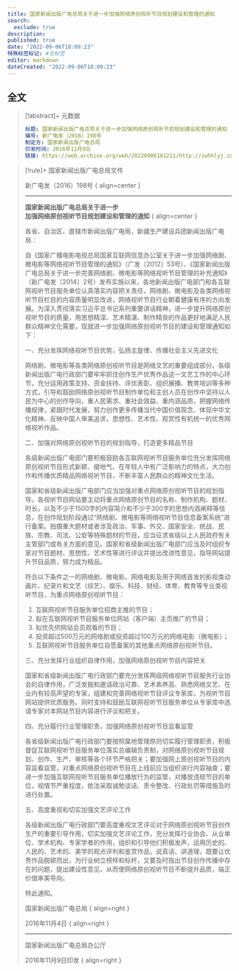 ```yaml
---
title: 国家新闻出版广电总局关于进一步加强网络原创视听节目规划建设和管理的通知
search:
  exclude: true
description:
published: true
date: "2022-09-06T18:09:23"
特殊标签标记: #无标签
editor: markdown
dateCreated: "2022-09-06T18:09:23"
---
```


## 全文

> [!abstract]+ 元数据
>
> ```yaml
> 标题: 国家新闻出版广电总局关于进一步加强网络原创视听节目规划建设和管理的通知
> 编号: 新广电发〔2016〕198号
> 制定方: 国家新闻出版广电总局
> 印发时间: 2016年11月9日
> 链接: https://web.archive.org/web/20220906101211/http://swhhlyj.zaozhuang.gov.cn/xwzx/tzgg/201612/P020190529596920292172.pdf
> ```

> [!rule]+ 国家新闻出版广电总局文件
>
> 新广电发〔2016〕198号
> { align=center }
>
> ---
>
> **国家新闻出版广电总局关于进一步**<br>
> **加强网络原创视听节目规划建设和管理的通知**
> { align=center }
>
> 各省、自治区、直辖市新闻出版广电局，新疆生产建设兵团新闻出版广电局：
>
> 自《国家广播电影电视总局国家互联网信息办公室关于进一步加强网络剧、微电影等网络视听节目管理的通知》（广发〔2012〕53号）、《国家新闻出版广电总局关于进一步完善网络剧、微电影等网络视听节目管理的补充通知》（新广电发〔2014〕2号）发布实施以来，各地新闻出版广电部门和各互联网视听节目服务单位认真落实内容把关责任，网络剧、微电影及各类网络视听节目栏目的内容质量明显改进，网络视听节目行业朝着健康有序的方向发展。为深入贯彻落实习近平总书记系列重要讲话精神，进一步提升网络原创视听节目的质量，用思想精深、艺术精湛、制作精良的作品更好地满足人民群众精神文化需要，现就进一步加强网络原创视听节目的建设和管理通知如下：
>
> 一、充分发挥网络视听节目优势，弘扬主旋律、传播社会主义先进文化
>
> 网络剧、微电影等各类网络原创视听节目是网络文艺的重要组成部分。各级新闻出版广电行政部门要牢牢抓住创作生产优秀作品这一文艺工作的中心环节，充分运用政策支持、资金扶持、评优表彰、组织展播、教育培训等多种方式，引导和鼓励网络原创视听节目制作单位和主创人员在创作中坚持以人民为中心的创作导向，重人民需求、重社会效益、重内涵品质，把握网络传播规律，紧跟时代发展，努力创作更多传播当代中国价值观念、体现中华文化精神、反映中国人审美追求，思想性、艺术性、观赏性有机统一的优秀网络视听作品。
>
> 二、加强对网络原创视听节目的规划指导，打造更多精品节目
>
> 各级新闻出版广电部门要积极鼓励各互联网视听节目服务单位充分发挥网络原创视听节目形式新颖、接地气、在年轻人中有广泛影响力的特点，大力创作和传播优质精品网络视听节目，不断丰富人民群众的精神文化生活。
>
> 国家和省级新闻出版广电部门应当加强对重点网络原创视听节目的规划指导。各视听节目网站要主动将重点网络原创节目的名称、制作机构、题材、时长，以及不少于1500字的内容简介和不少于300字的思想内涵阐释等信息，在创作规划阶段通过“网络剧、微电影等网络视听节目信息备案系统”进行备案。拍摄重大题材或者涉及政治、军事、外交、国家安全、统战、民族、宗教、司法、公安等特殊题材的节目，应当征求省级以上人民政府有关主管部门或有关方面的意见。国家和省级新闻出版广电部门应当及时组织专家对节目题材、思想性、艺术性等进行评议并提出改进性意见，指导网站提升节目品质，努力成为精品。
>
> 符合以下条件之一的网络剧、微电影、网络电影及用于网络首发的影视类动画片、纪录片和文艺（综艺）、娱乐、科技、财经、体育、教育等专业类视听节目，为重点网络原创视听节目：
>
> 1.  互联网视听节目服务单位招商主推的节目；
> 2.  拟在互联网视听节目服务单位网站（客户端）主页推广的节目；
> 3.  拟优先供网站会员观看的节目；
> 4.  投资超过500万元的网络剧或投资超过100万元的网络电影（微电影）；
> 5.  互联网视听节目服务单位自愿备案的其他重点网络原创视听节目。
>
> 三、充分发挥行业组织自律作用，加强网络原创视听节目内容把关
>
> 国家和省级新闻出版广电行政部门要充分发挥两级网络视听节目服务行业协会的自律作用，广泛发掘和邀请政治可靠、艺术素养高、熟悉网络文艺、在业内有较高声望的专家，组建和完善网络视听节目评议专家库，为视听节目网站提供优质服务。同时支持和鼓励互联网视听节目服务单位从专家库中选请专家对本网站节目内容进行评议和把关。
>
> 四、充分履行行业管理职责，加强网络原创视听节目监看监管
>
> 各省级新闻出版广电行政部门要按照属地管理原则切实履行管理职责，积极督促互联网视听节目服务单位落实总编辑负责制，对网络原创视听节目规划、创作、生产、审核等各个环节严格把关；要加强网上原创视听节目的内容监看监管，对重点网络原创视听节目在上线前应当组织进行内容抽查；要进一步加强互联网视听节目服务单位播放行为的监管，对播放违规节目的单位，视情节严重程度，依法采取诚勉谈话、责令整改、行政处罚等措施及时进行处置。
>
> 五、高度重视和切实加强文艺评论工作
>
> 各级新闻出版广电行政部门要高度重视文艺评论对于网络原创视听节目创作生产的重要引导作用，切实加强文艺评论工作，充分发挥行业协会、从业单位、学术机构、专家学者的作用，组织和引导他们积极发声，运用历史的、人民的、艺术的、美学的观点评判和鉴赏作品，说真话、讲道理，既要让优秀作品脱颖而出，为行业树立榜样和标杆，又要及时指出节目创作传播中存在的问题，提出建设性意见，从而使网络原创视听节目不断提升品质，端正价值审美导向。
>
> 特此通知。
>
> 国家新闻出版广电总局
> { align=right }
> 
> 2016年11月4日
> { align=right }
> 
> ---
> 
> 国家新闻出版广电总局办公厅
> 
> 2016年11月9日印发
> { align=right }
